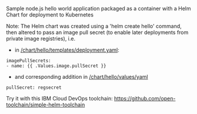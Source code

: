 Sample node.js hello world application packaged as a container with a Helm Chart for deployment to Kubernetes


Note: The Helm chart was created using a 'helm create hello' command, then altered to pass an image pull secret (to enable later deployments from private image registries), i.e.  

- in [/chart/hello/templates/deployment.yaml](https://github.com/open-toolchain/hello-helm/blob/56ccf087e2d8fc18f7774f84f9400f02060736f2/chart/hello/templates/deployment.yaml#L18-L19):
```
imagePullSecrets:
- name: {{ .Values.image.pullSecret }}
```

- and corresponding addition in [/chart/hello/values/yaml](https://github.com/open-toolchain/hello-helm/blob/56ccf087e2d8fc18f7774f84f9400f02060736f2/chart/hello/values.yaml#L8)
```
pullSecret: regsecret
```

Try it with this IBM Cloud DevOps toolchain: https://github.com/open-toolchain/simple-helm-toolchain
